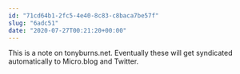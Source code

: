 ```yaml
---
id: "71cd64b1-2fc5-4e40-8c83-c8baca7be57f"
slug: "6adc51"
date: "2020-07-27T00:21:20+00:00"
---
```


This is a note on tonyburns.net. Eventually these will get syndicated automatically to Micro.blog and Twitter.
